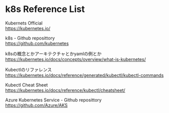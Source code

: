 # k8s Reference List


Kubernets Official  
https://kubernetes.io/ 

k8s - Github reposittory  
https://github.com/kubernetes 

k8sの概念とかアーキテクチャとかyamlの例とか  
https://kubernetes.io/docs/concepts/overview/what-is-kubernetes/ 

Kubectlのリファレンス  
https://kubernetes.io/docs/reference/generated/kubectl/kubectl-commands 

Kubectl Cheat Sheet  
https://kubernetes.io/docs/reference/kubectl/cheatsheet/ 

Azure Kubernetes Service - Github reposittory  
https://github.com/Azure/AKS 